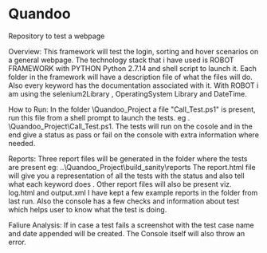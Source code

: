 # Quandoo
Repository to test a webpage

Overview:
  This framework will test the login, sorting and hover scenarios on a general webpage.
  The technology stack that i have used is ROBOT FRAMEWORK with PYTHON Python 2.7.14 and shell script to launch it.
  Each folder in the framework will have a description file of what the files will do.
  Also every keyword has the documentation associated with it.
  With ROBOT i am using the selenium2Library , OperatingSystem Library and DateTime.

How to Run:
  In the folder  \Quandoo_Project a file "Call_Test.ps1" is present, run this file from a shell prompt
  to launch the tests. eg . \Quandoo_Project\Call_Test.ps1. 
  The tests will run on the cosole and in the end give a status as pass or fail on the console with extra
  information where needed.
  
Reports:
  Three report files will be generated in the folder where the tests are present
  eg: ..\Quandoo_Project\build_sanity\reports
  The report.html file will give you a representation of all the tests with the status and also tell what each keyword does . 
  Other report files will also be present viz. log.html and output.xml
  I have kept a few example reports in the folder from last run.
  Also the console has a few checks and information about test which helps user to know what the test is doing.
  
Faliure Analysis:
  If in case a test fails a screenshot with the test case name and date appended will be created.
  The Console itself will also throw an error.
  
  
